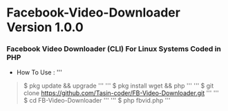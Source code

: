 
# Facebook-Video-Downloader Version 1.0.0
### Facebook Video Downloader (CLI) For Linux Systems Coded in PHP

* How To Use : 
'''
>$ pkg update && upgrade
'''
'''
>$ pkg install wget && php
'''
'''
>$ git clone https://github.com/Tasin-coder/FB-Video-Downloader.git
'''
'''
>$ cd FB-Video-Downloader
'''
'''
>$ php fbvid.php
'''
